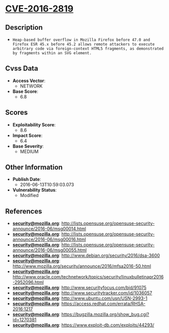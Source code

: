 
# [CVE-2016-2819](http://lists.opensuse.org/opensuse-security-announce/2016-06/msg00014.html)

## Description

- `Heap-based buffer overflow in Mozilla Firefox before 47.0 and Firefox ESR 45.x before 45.2 allows remote attackers to execute arbitrary code via foreign-context HTML5 fragments, as demonstrated by fragments within an SVG element.`

## Cvss Data

- **Access Vector**:
  - NETWORK
- **Base Score**:
  - 6.8

## Scores

- **Exploitability Score**:
  - 8.6
- **Impact Score**:
  - 6.4
- **Base Severity**:
  - MEDIUM

## Other Information

- **Publish Date**:
  - 2016-06-13T10:59:03.073
- **Vulnerability Status**:
  - Modified

## References

- **security@mozilla.org**: http://lists.opensuse.org/opensuse-security-announce/2016-06/msg00014.html
- **security@mozilla.org**: http://lists.opensuse.org/opensuse-security-announce/2016-06/msg00016.html
- **security@mozilla.org**: http://lists.opensuse.org/opensuse-security-announce/2016-06/msg00055.html
- **security@mozilla.org**: http://www.debian.org/security/2016/dsa-3600
- **security@mozilla.org**: http://www.mozilla.org/security/announce/2016/mfsa2016-50.html
- **security@mozilla.org**: http://www.oracle.com/technetwork/topics/security/linuxbulletinapr2016-2952096.html
- **security@mozilla.org**: http://www.securityfocus.com/bid/91075
- **security@mozilla.org**: http://www.securitytracker.com/id/1036057
- **security@mozilla.org**: http://www.ubuntu.com/usn/USN-2993-1
- **security@mozilla.org**: https://access.redhat.com/errata/RHSA-2016:1217
- **security@mozilla.org**: https://bugzilla.mozilla.org/show_bug.cgi?id=1270381
- **security@mozilla.org**: https://www.exploit-db.com/exploits/44293/
